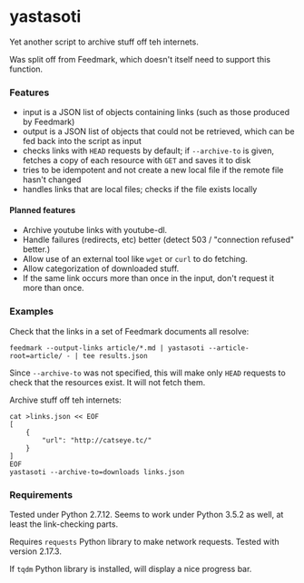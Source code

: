 yastasoti
=========

Yet another script to archive stuff off teh internets.

Was split off from Feedmark, which doesn't itself need to support this function.

### Features ###

*   input is a JSON list of objects containing links (such as those produced by Feedmark)
*   output is a JSON list of objects that could not be retrieved, which can be fed back
    into the script as input
*   checks links with `HEAD` requests by default; if `--archive-to` is given,
    fetches a copy of each resource with `GET` and saves it to disk
*   tries to be idempotent and not create a new local file if the remote file hasn't changed
*   handles links that are local files; checks if the file exists locally

#### Planned features ####

*   Archive youtube links with youtube-dl.
*   Handle failures (redirects, etc) better (detect 503 / "connection refused" better.)
*   Allow use of an external tool like `wget` or `curl` to do fetching.
*   Allow categorization of downloaded stuff.
*   If the same link occurs more than once in the input, don't request it more than once.

### Examples ###

Check that the links in a set of Feedmark documents all resolve:

    feedmark --output-links article/*.md | yastasoti --article-root=article/ - | tee results.json

Since `--archive-to` was not specified, this will make only `HEAD`
requests to check that the resources exist.  It will not fetch them.

Archive stuff off teh internets:

    cat >links.json << EOF
    [
        {
            "url": "http://catseye.tc/"
        }
    ]
    EOF
    yastasoti --archive-to=downloads links.json

### Requirements ###

Tested under Python 2.7.12.  Seems to work under Python 3.5.2 as well,
at least the link-checking parts.

Requires `requests` Python library to make network requests.  Tested
with version 2.17.3.

If `tqdm` Python library is installed, will display a nice progress bar.
